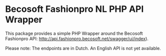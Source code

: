 # Becosoft Fashionpro NL PHP API Wrapper

This package provides a simple PHP Wrapper around the Becosoft Fashionpro API: http://api.fashionpro.becosoft.net/swagger/ui/index).

Please note: The endpoints are in Dutch. An English API is not yet available.
